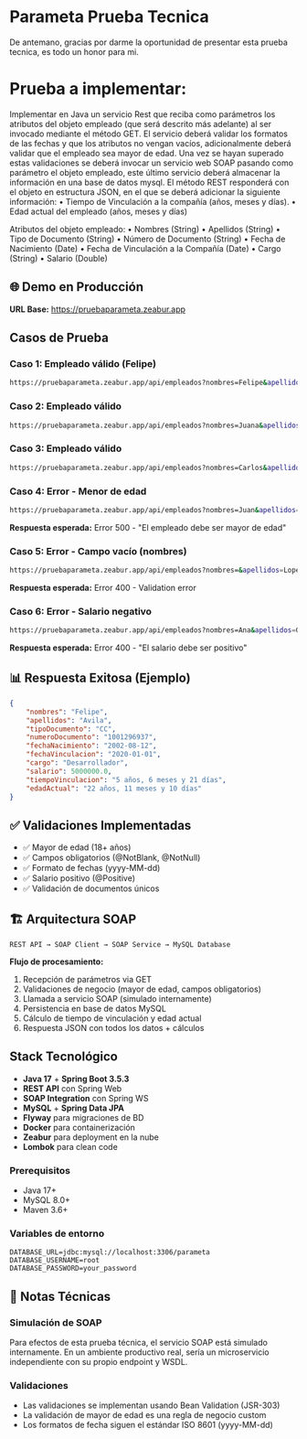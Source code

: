 # Parameta Prueba Tecnica

De antemano, gracias por darme la oportunidad de presentar esta prueba tecnica, es todo un honor para mi.

# Prueba a implementar:
Implementar en Java un servicio Rest que reciba como parámetros los atributos del objeto
empleado (que será descrito más adelante) al ser invocado mediante el método GET.
El servicio deberá validar los formatos de las fechas y que los atributos no vengan vacíos,
adicionalmente deberá validar que el empleado sea mayor de edad.
Una vez se hayan superado estas validaciones se deberá invocar un servicio web SOAP
pasando como parámetro el objeto empleado, este último servicio deberá almacenar la
información en una base de datos mysql.
El método REST responderá con el objeto en estructura JSON, en el que se deberá adicionar
la siguiente información:
• Tiempo de Vinculación a la compañía (años, meses y días).
• Edad actual del empleado (años, meses y días)

Atributos del objeto empleado:
• Nombres (String)
• Apellidos (String)
• Tipo de Documento (String)
• Número de Documento (String)
• Fecha de Nacimiento (Date)
• Fecha de Vinculación a la Compañía (Date)
• Cargo (String)
• Salario (Double)

## 🌐 Demo en Producción
**URL Base:** https://pruebaparameta.zeabur.app

 
## Casos de Prueba
### Caso 1: Empleado válido (Felipe)
```bash
https://pruebaparameta.zeabur.app/api/empleados?nombres=Felipe&apellidos=Avila&tipoDocumento=CC&numeroDocumento=1001296937&fechaNacimiento=2002-08-12&fechaVinculacion=2020-01-01&cargo=Desarrollador&salario=5000000
```

### Caso 2: Empleado válido
```bash
https://pruebaparameta.zeabur.app/api/empleados?nombres=Juana&apellidos=Rodriguez&tipoDocumento=CC&numeroDocumento=39748748&fechaNacimiento=1995-03-15&fechaVinculacion=2022-06-01&cargo=Analista&salario=4500000
```

### Caso 3: Empleado válido
```bash
https://pruebaparameta.zeabur.app/api/empleados?nombres=Carlos&apellidos=Martinez&tipoDocumento=TI&numeroDocumento=456789123&fechaNacimiento=1988-11-20&fechaVinculacion=2021-03-15&cargo=Manager&salario=8000000
```

### Caso 4: Error - Menor de edad
```bash
https://pruebaparameta.zeabur.app/api/empleados?nombres=Juan&apellidos=Perez&tipoDocumento=CC&numeroDocumento=123456789&fechaNacimiento=2010-01-01&fechaVinculacion=2023-01-01&cargo=Asistente&salario=2000000
```
**Respuesta esperada:** Error 500 - "El empleado debe ser mayor de edad"

### Caso 5: Error - Campo vacío (nombres)
```bash
https://pruebaparameta.zeabur.app/api/empleados?nombres=&apellidos=Lopez&tipoDocumento=CC&numeroDocumento=789123456&fechaNacimiento=1990-05-10&fechaVinculacion=2020-08-01&cargo=Coordinador&salario=6000000
```
**Respuesta esperada:** Error 400 - Validation error

### Caso 6: Error - Salario negativo
```bash
https://pruebaparameta.zeabur.app/api/empleados?nombres=Ana&apellidos=Garcia&tipoDocumento=CC&numeroDocumento=321654987&fechaNacimiento=1992-07-25&fechaVinculacion=2021-10-01&cargo=Diseñadora&salario=-1000
```
**Respuesta esperada:** Error 400 - "El salario debe ser positivo"

## 📊 Respuesta Exitosa (Ejemplo)
```json
{
    "nombres": "Felipe",
    "apellidos": "Avila", 
    "tipoDocumento": "CC",
    "numeroDocumento": "1001296937",
    "fechaNacimiento": "2002-08-12",
    "fechaVinculacion": "2020-01-01",
    "cargo": "Desarrollador",
    "salario": 5000000.0,
    "tiempoVinculacion": "5 años, 6 meses y 21 días",
    "edadActual": "22 años, 11 meses y 10 días"
}
```

## ✅ Validaciones Implementadas
- ✅ Mayor de edad (18+ años)
- ✅ Campos obligatorios (@NotBlank, @NotNull)
- ✅ Formato de fechas (yyyy-MM-dd)
- ✅ Salario positivo (@Positive)
- ✅ Validación de documentos únicos

## 🏗️ Arquitectura SOAP
```
REST API → SOAP Client → SOAP Service → MySQL Database
```

**Flujo de procesamiento:**
1. Recepción de parámetros via GET
2. Validaciones de negocio (mayor de edad, campos obligatorios)
3. Llamada a servicio SOAP (simulado internamente)
4. Persistencia en base de datos MySQL
5. Cálculo de tiempo de vinculación y edad actual
6. Respuesta JSON con todos los datos + cálculos

## Stack Tecnológico
- **Java 17** + **Spring Boot 3.5.3**
- **REST API** con Spring Web
- **SOAP Integration** con Spring WS
- **MySQL** + **Spring Data JPA**
- **Flyway** para migraciones de BD
- **Docker** para containerización
- **Zeabur** para deployment en la nube
- **Lombok** para clean code


### Prerequisitos
- Java 17+
- MySQL 8.0+
- Maven 3.6+

### Variables de entorno
```properties
DATABASE_URL=jdbc:mysql://localhost:3306/parameta
DATABASE_USERNAME=root
DATABASE_PASSWORD=your_password
```

## 📝 Notas Técnicas

### Simulación de SOAP
Para efectos de esta prueba técnica, el servicio SOAP está simulado internamente. En un ambiente productivo real, sería un microservicio independiente con su propio endpoint y WSDL.


### Validaciones
- Las validaciones se implementan usando Bean Validation (JSR-303)
- La validación de mayor de edad es una regla de negocio custom
- Los formatos de fecha siguen el estándar ISO 8601 (yyyy-MM-dd)

